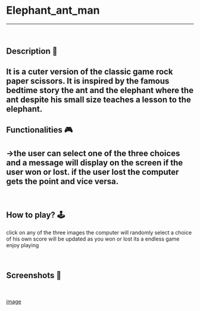 # **Elephant_ant_man** 

---

<br>

## **Description 📃**

It is a cuter version of the classic game rock paper scissors. It is inspired by the famous bedtime story the ant and the elephant where the ant despite his small size teaches a lesson to the elephant.
- 

## **Functionalities 🎮**

->the user can select one of the three choices and a message will display on the screen if the user won or lost. if the user lost the computer gets the point and vice versa.
- 
<br>

## **How to play? 🕹️**

click on any of the three images
the computer will randomly select a choice of his own
score will be updated as you won or lost
its a endless game enjoy playing

<br>

## **Screenshots 📸**

<br>

[image](screenshot.png)


<br>
